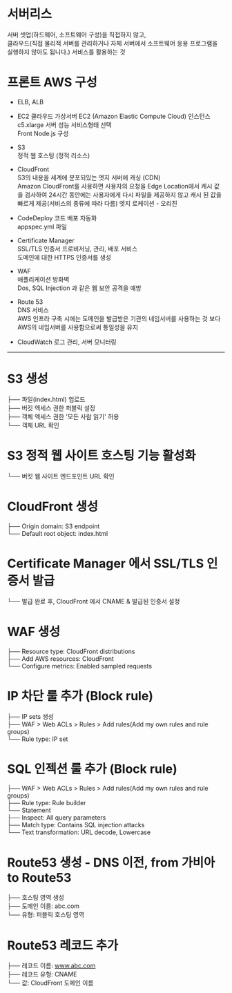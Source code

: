 # 서버리스

서버 셋업(하드웨어, 소프트웨어 구성)을 직접하지 않고,  
클라우드(직접 물리적 서버를 관리하거나 자체 서버에서 소프트웨어 응용 프로그램을 실행하지 않아도 됩니다.) 서비스를 활용하는 것

# 프론트 AWS 구성

- ELB, ALB

- EC2 클라우드 가상서버
  EC2 (Amazon Elastic Compute Cloud) 인스턴스  
  c5.xlarge 서버 성능 서비스형태 선택  
  Front Node.js 구성

- S3  
  정적 웹 호스팅 (정적 리소스)

- CloudFront  
  S3의 내용을 세계에 분포되있는 엣지 서버에 캐싱 (CDN)  
  Amazon CloudFront를 사용하면 사용자의 요청을 Edge Location에서 캐시 값을 검사하여 24시간 동안에는 사용자에게 다시 파일을 제공하지 않고 캐시 된 값을 빠르게 제공(서비스의 종류에 따라 다름)
  엣지 로케이션 - 오리진

- CodeDeploy
  코드 배포 자동화  
  appspec.yml 파일

- Certificate Manager  
  SSL/TLS 인증서 프로비저닝, 관리, 배포 서비스  
  도메인에 대한 HTTPS 인증서를 생성

- WAF  
  애플리케이션 방화벽  
  Dos, SQL Injection 과 같은 웹 보안 공격을 예방

- Route 53  
  DNS 서비스  
  AWS 인프라 구축 시에는 도메인을 발급받은 기관의 네임서버를 사용하는 것 보다 AWS의 네임서버를 사용함으로써 통일성을 유지

- CloudWatch
  로그 관리, 서버 모니터링

---

# S3 생성

├── 파일(index.html) 업로드  
├── 버킷 엑세스 권한 퍼블릭 설정  
├── 객체 엑세스 권한 '모든 사람 읽기' 허용  
└── 객체 URL 확인

# S3 정적 웹 사이트 호스팅 기능 활성화

└── 버킷 웹 사이트 엔드포인트 URL 확인

# CloudFront 생성

├── Origin domain: S3 endpoint  
└── Default root object: index.html

# Certificate Manager 에서 SSL/TLS 인증서 발급

└── 발급 완료 후, CloudFront 에서 CNAME & 발급된 인증서 설정

# WAF 생성

├── Resource type: CloudFront distributions  
├── Add AWS resources: CloudFront  
└── Configure metrics: Enabled sampled requests

# IP 차단 룰 추가 (Block rule)

├── IP sets 생성  
├── WAF > Web ACLs > Rules > Add rules(Add my own rules and rule groups)  
└── Rule type: IP set

# SQL 인젝션 룰 추가 (Block rule)

├── WAF > Web ACLs > Rules > Add rules(Add my own rules and rule groups)  
├── Rule type: Rule builder  
└── Statement  
├── Inspect: All query parameters  
├── Match type: Contains SQL injection attacks  
└── Text transformation: URL decode, Lowercase

# Route53 생성 - DNS 이전, from 가비아 to Route53

├── 호스팅 영역 생성  
├── 도메인 이름: abc.com  
└── 유형: 퍼블릭 호스팅 영역

# Route53 레코드 추가

├── 레코드 이름: www.abc.com  
├── 레코드 유형: CNAME  
└── 값: CloudFront 도메인 이름
